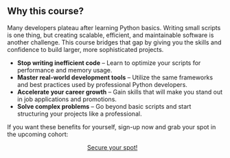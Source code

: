 ## Why this course?

Many developers plateau after learning Python basics.
Writing small scripts is one thing, but creating scalable, efficient, and maintainable software is another challenge.
This course bridges that gap by giving you the skills and confidence to build larger, more sophisticated projects.

- **Stop writing inefficient code** – Learn to optimize your scripts for performance and memory usage.
- **Master real-world development tools** – Utilize the same frameworks and best practices used by professional Python developers.
- **Accelerate your career growth** – Gain skills that will make you stand out in job applications and promotions.
- **Solve complex problems** – Go beyond basic scripts and start structuring your projects like a professional.

If you want these benefits for yourself, sign-up now and grab your spot in the upcoming cohort:

<div style="display:flex; justify-content:center;">
<a href="#sign-up" target="_blank" class="btn" style="margin-right: 1em;">Secure your spot!</a>
</div>
